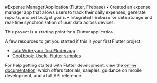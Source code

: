 #Expense Manager Application (Flutter, Firebase) 
• Created an expense manager app that allows users to track their daily expenses, generate 
reports, and set budget goals. 
• Integrated Firebase for data storage and real-time synchronization of user data across 
devices. 

This project is a starting point for a Flutter application.

A few resources to get you started if this is your first Flutter project:

- [Lab: Write your first Flutter app](https://docs.flutter.dev/get-started/codelab)
- [Cookbook: Useful Flutter samples](https://docs.flutter.dev/cookbook)

For help getting started with Flutter development, view the
[online documentation](https://docs.flutter.dev/), which offers tutorials,
samples, guidance on mobile development, and a full API reference.
